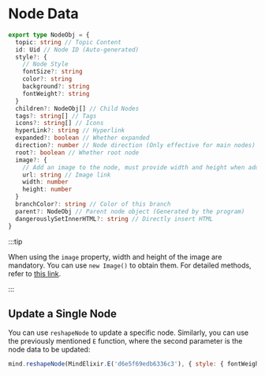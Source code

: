 # Node Data

```typescript
export type NodeObj = {
  topic: string // Topic Content
  id: Uid // Node ID (Auto-generated)
  style?: {
    // Node Style
    fontSize?: string
    color?: string
    background?: string
    fontWeight?: string
  }
  children?: NodeObj[] // Child Nodes
  tags?: string[] // Tags
  icons?: string[] // Icons
  hyperLink?: string // Hyperlink
  expanded?: boolean // Whether expanded
  direction?: number // Node direction (Only effective for main nodes)
  root?: boolean // Whether root node
  image?: {
    // Add an image to the node, must provide width and height when adding an image
    url: string // Image link
    width: number
    height: number
  }
  branchColor?: string // Color of this branch
  parent?: NodeObj // Parent node object (Generated by the program)
  dangerouslySetInnerHTML?: string // Directly insert HTML
}
```

:::tip

When using the `image` property, width and height of the image are mandatory. You can use `new Image()` to obtain them. For detailed methods, refer to [this link](https://stackoverflow.com/questions/623172/how-to-get-the-image-size-height-width-using-javascript).

:::

## Update a Single Node

You can use `reshapeNode` to update a specific node. Similarly, you can use the previously mentioned `E` function, where the second parameter is the node data to be updated:

```js
mind.reshapeNode(MindElixir.E('d6e5f69edb6336c3'), { style: { fontWeight } })
```
